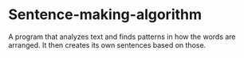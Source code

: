# Sentence-making-algorithm
A program that analyzes text and finds patterns in how the words are arranged. It then creates its own sentences based on those.
